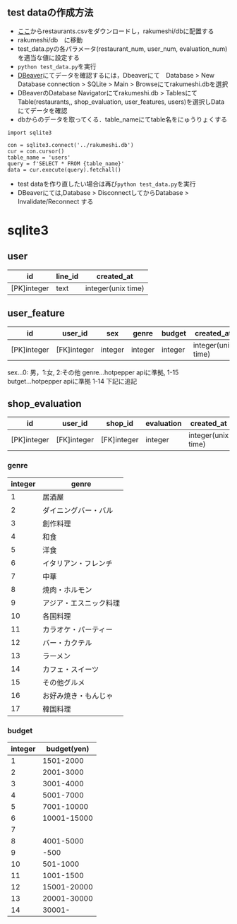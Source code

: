## test dataの作成方法
- [ここ](https://drive.google.com/file/d/10agQ9PDYR7Ykm-od3jwGh-s8topg9j-Z/view)からrestaurants.csvをダウンロードし，rakumeshi/dbに配置する
- rakumeshi/db　に移動
- test_data.pyの各パラメータ(restaurant_num, user_num, evaluation_num)を適当な値に設定する
- ```python test_data.py```を実行
- [DBeaver](https://dbeaver.io)にてデータを確認するには，Dbeaverにて　Database > New Database connection > SQLite > Main > Browseにてrakumeshi.dbを選択
- DBeaverのDatabase Navigatorにてrakumeshi.db > TablesにてTable(restaurants,, shop_evaluation, user_features, users)を選択しDataにてデータを確認
- dbからのデータを取ってくる．table_nameにてtable名をにゅうりょくする
```
import sqlite3

con = sqlite3.connect('../rakumeshi.db')
cur = con.cursor()
table_name = 'users'
query = f'SELECT * FROM {table_name}'
data = cur.execute(query).fetchall()
```

- test dataを作り直したい場合は再び```python test_data.py```を実行
- DBeaverにては,Database > DisconnectしてからDatabase > Invalidate/Reconnect する


# sqlite3
## user
| id          	| line_id 	| created_at         	|
|-------------	|---------	|--------------------	|
| [PK]integer 	| text    	| integer(unix time) 	|

## user_feature
| id          	| user_id     	| sex     	| genre   	| budget  	| created_at         	| updated_at         	|
|-------------	|-------------	|---------	|---------	|---------	|--------------------	|--------------------	|
| [PK]integer 	| [FK]integer 	| integer 	| integer 	| integer 	| integer(unix time) 	| integer(unix time) 	|

sex...0: 男，1:女, 2:その他
genre...hotpepper apiに準拠, 1-15
butget...hotpepper apiに準拠 1-14
下記に追記

## shop_evaluation
| id          	| user_id     	| shop_id     	| evaluation 	| created_at         	|
|-------------	|-------------	|-------------	|------------	|--------------------	|
| [PK]integer 	| [FK]integer 	| [FK]integer 	| integer    	| integer(unix time) 	|


### genre
| integer | genre |
| - | - |
| 1 | 居酒屋 |
| 2 | ダイニングバー・バル |
| 3 | 創作料理 |
| 4 | 和食 |
| 5 | 洋食 |
| 6 | イタリアン・フレンチ |
| 7 | 中華 |
| 8 | 焼肉・ホルモン |
| 9 | アジア・エスニック料理 |
| 10 | 各国料理 |
| 11 | カラオケ・パーティー |
| 12 | バー・カクテル |
| 13 | ラーメン |
| 14 | カフェ・スイーツ |
| 15 | その他グルメ |
| 16 | お好み焼き・もんじゃ |
| 17 | 韓国料理 |

### budget
| integer | budget(yen) |
| - | - |
| 1 | 1501-2000 |
| 2 | 2001-3000 |
| 3 | 3001-4000 |
| 4 | 5001-7000 |
| 5 | 7001-10000 |
| 6 | 10001-15000 |
| 7 |  |
| 8 | 4001-5000 |
| 9 | -500 |
| 10 | 501-1000 |
| 11 | 1001-1500 |
| 12 | 15001-20000 |
| 13 | 20001-30000 |
| 14 | 30001- |